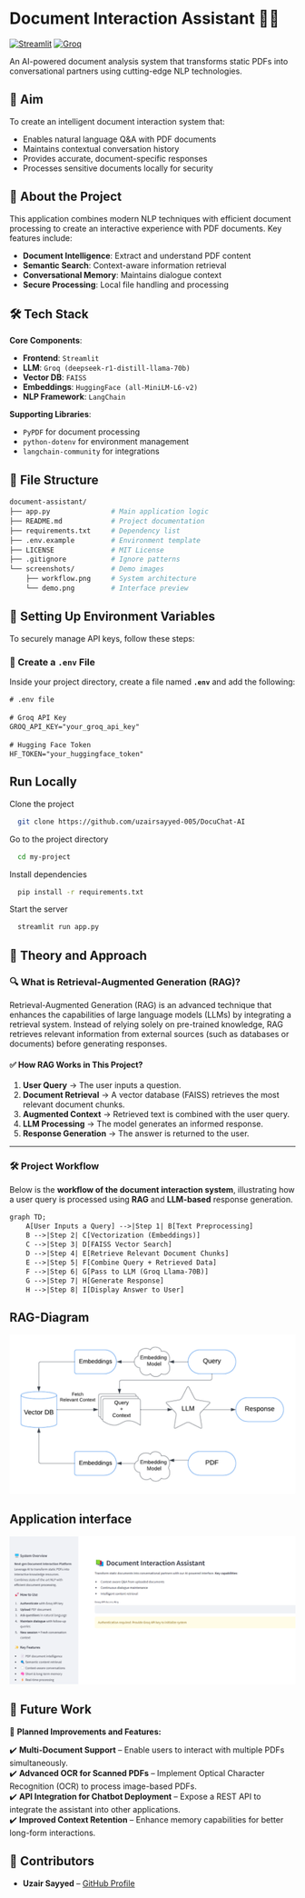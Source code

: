 
# Document Interaction Assistant 🤖📄

[![Streamlit](https://img.shields.io/badge/Streamlit-FF4B4B?style=for-the-badge&logo=Streamlit&logoColor=white)](https://streamlit.io/)
[![Groq](https://img.shields.io/badge/Groq-00FF00?style=for-the-badge&logo=groq&logoColor=black)](https://groq.com/)

An AI-powered document analysis system that transforms static PDFs into conversational partners using cutting-edge NLP technologies.



## 🎯 Aim
To create an intelligent document interaction system that:
- Enables natural language Q&A with PDF documents
- Maintains contextual conversation history
- Provides accurate, document-specific responses
- Processes sensitive documents locally for security

## 📖 About the Project
This application combines modern NLP techniques with efficient document processing to create an interactive experience with PDF documents. Key features include:

- **Document Intelligence**: Extract and understand PDF content
- **Semantic Search**: Context-aware information retrieval
- **Conversational Memory**: Maintains dialogue context
- **Secure Processing**: Local file handling and processing

## 🛠️ Tech Stack
**Core Components**:
- **Frontend**: `Streamlit`
- **LLM**: `Groq (deepseek-r1-distill-llama-70b)`
- **Vector DB**: `FAISS`
- **Embeddings**: `HuggingFace (all-MiniLM-L6-v2)`
- **NLP Framework**: `LangChain`

**Supporting Libraries**:
- `PyPDF` for document processing
- `python-dotenv` for environment management
- `langchain-community` for integrations

## 📁 File Structure
```bash
document-assistant/
├── app.py               # Main application logic
├── README.md            # Project documentation
├── requirements.txt     # Dependency list
├── .env.example         # Environment template
├── LICENSE              # MIT License
├── .gitignore           # Ignore patterns
└── screenshots/         # Demo images
    ├── workflow.png     # System architecture
    └── demo.png         # Interface preview
```

## 🔧 Setting Up Environment Variables

To securely manage API keys, follow these steps:

### 📌  Create a `.env` File  
Inside your project directory, create a file named **`.env`** and add the following:

```plaintext
# .env file

# Groq API Key
GROQ_API_KEY="your_groq_api_key"

# Hugging Face Token
HF_TOKEN="your_huggingface_token"
```



## Run Locally

Clone the project

```bash
  git clone https://github.com/uzairsayyed-005/DocuChat-AI

```

Go to the project directory

```bash
  cd my-project
```

Install dependencies

```bash
  pip install -r requirements.txt

```

Start the server

```bash
  streamlit run app.py

```


## 📖 Theory and Approach

### 🔍 What is Retrieval-Augmented Generation (RAG)?  
Retrieval-Augmented Generation (RAG) is an advanced technique that enhances the capabilities of large language models (LLMs) by integrating a retrieval system. Instead of relying solely on pre-trained knowledge, RAG retrieves relevant information from external sources (such as databases or documents) before generating responses.  

#### ✅ **How RAG Works in This Project?**
1. **User Query** → The user inputs a question.
2. **Document Retrieval** → A vector database (FAISS) retrieves the most relevant document chunks.
3. **Augmented Context** → Retrieved text is combined with the user query.
4. **LLM Processing** → The model generates an informed response.
5. **Response Generation** → The answer is returned to the user.

---

### 🛠️ **Project Workflow**
Below is the **workflow of the document interaction system**, illustrating how a user query is processed using **RAG** and **LLM-based** response generation.

```mermaid
graph TD;
    A[User Inputs a Query] -->|Step 1| B[Text Preprocessing]
    B -->|Step 2| C[Vectorization (Embeddings)]
    C -->|Step 3| D[FAISS Vector Search]
    D -->|Step 4| E[Retrieve Relevant Document Chunks]
    E -->|Step 5| F[Combine Query + Retrieved Data]
    F -->|Step 6| G[Pass to LLM (Groq Llama-70B)]
    G -->|Step 7| H[Generate Response]
    H -->|Step 8| I[Display Answer to User]
```
## RAG-Diagram

![Workflow](screenshots/RAG.png)

## Application interface

![App Screenshot](screenshots/app.png)
## 🔮 Future Work

🚀 **Planned Improvements and Features:**

✔️ **Multi-Document Support** – Enable users to interact with multiple PDFs simultaneously.  
✔️ **Advanced OCR for Scanned PDFs** – Implement Optical Character Recognition (OCR) to process image-based PDFs.  
✔️ **API Integration for Chatbot Deployment** – Expose a REST API to integrate the assistant into other applications.  
✔️ **Improved Context Retention** – Enhance memory capabilities for better long-form interactions.  


## 👥 Contributors

- **Uzair Sayyed** – [GitHub Profile](https://github.com/uzairsayyed-005)  